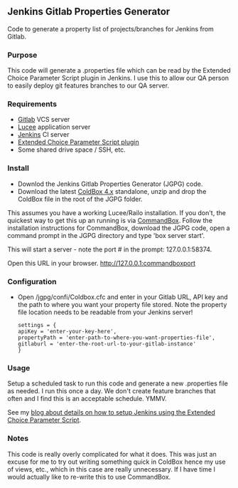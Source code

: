 ## Jenkins Gitlab Properties Generator
Code to generate a property list of projects/branches for Jenkins from Gitlab. 

### Purpose
This code will generate a .properties file which can be read by the Extended Choice Parameter Script plugin in Jenkins.  I use this to allow our QA person to easily deploy git features branches to our QA server.

### Requirements
* [Gitlab](https://about.gitlab.com/features/#community) VCS server
* [Lucee](http://lucee.org/) application server
* [Jenkins](http://jenkins-ci.org/) CI server
* [Extended Choice Parameter Script plugin](https://wiki.jenkins-ci.org/display/JENKINS/Extended+Choice+Parameter+Script+plugin)
* Some shared drive space / SSH, etc.

### Install
* Downlod the Jenkins Gitlab Properties Generator (JGPG) code.
* Download the latest [ColdBox 4.x](http://www.coldbox.org/download) standalone, unzip and drop the ColdBox file in the root of the JGPG folder.

This assumes you have a working Lucee/Railo installation. If you don't, the quickest way to get this up an running is via [CommandBox](https://www.ortussolutions.com/products/commandbox). Follow the installation instructions for CommandBox, download the JGPG code, open a command prompt in the JGPG directory and type 'box server start'.  

This will start a server - note the port # in the prompt: 127.0.0.1:58374. 

Open this URL in your browser.  http://127.0.0.1:commandboxport

### Configuration
* Open /jgpg/confi/Coldbox.cfc and enter in your Gitlab URL,  API key and the path to where you want your property file stored. Note the property file location needs to be readable from your Jenkins server!

  ```
  settings = {
  apiKey = 'enter-your-key-here',
  propertyPath = 'enter-path-to-where-you-want-properties-file',
  gitlaburl = 'enter-the-root-url-to-your-gitlab-instance'
  }
  ```
  
### Usage
Setup a scheduled task to run this code and generate a new .properties file as needed. I run this once a day. We don't create feature branches that often and I find this is an acceptable schedule. YMMV.

See my [blog about details on how to setup Jenkins using the Extended Choice Parameter Script]().

### Notes
This code is really overly complicated for what it does. This was just an excuse for me to try out writing something quick in ColdBox hence my use of views, etc., which in this case are really unnecessary.  If I have time I would actually like to re-write this to use CommandBox.
